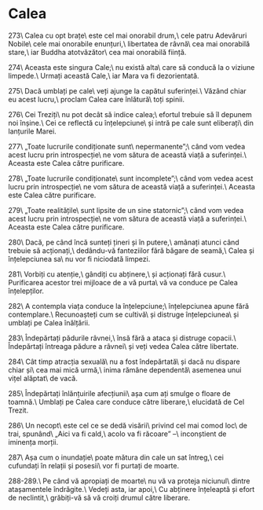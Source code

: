 Calea
=====

273\\
Calea cu opt brațe\\
este cel mai onorabil drum,\\
cele patru Adevăruri Nobile\\
cele mai onorabile enunțuri,\\
libertatea de râvnă\\
cea mai onorabilă stare,\\
iar Buddha atotvăzător\\
cea mai onorabilă ființă.

274\\
Aceasta este singura Cale;\\
nu există alta\\
care să conducă la o viziune limpede.\\
Urmați această Cale,\\
iar Mara va fi dezorientată.

275\\
Dacă umblați pe cale\\
veți ajunge la capătul suferinței.\\
Văzând chiar eu acest lucru,\\
proclam Calea care înlătură\\
toți spinii.

276\\
Cei Treziți\\
nu pot decât să indice calea;\\
efortul trebuie să îl depunem noi înșine.\\
Cei ce reflectă cu înțelepciune\\
și intră pe cale sunt eliberați\\
din lanțurile Marei.

277\\
„Toate lucrurile condiționate sunt\\
nepermanente”;\\
când vom vedea acest lucru prin introspecție\\
ne vom sătura de această viață a suferinței.\\
Aceasta este Calea către purificare.

278\\
„Toate lucrurile condiționate\\
sunt incomplete”;\\
când vom vedea acest lucru prin introspecție\\
ne vom sătura de această viață a suferinței.\\
Aceasta este Calea către purificare.

279\\
„Toate realitățile\\
sunt lipsite de un sine statornic”;\\
când vom vedea acest lucru prin introspecție\\
ne vom sătura de această viață a suferinței.\\
Aceasta este Calea către purificare.

280\\
Dacă, pe când încă sunteți țineri și în putere,\\
amânați atunci când trebuie să acționați,\\
dedându-vă fanteziilor fără băgare de seamă,\\
Calea și înțelepciunea sa\\
nu vor fi niciodată limpezi.

281\\
Vorbiți cu atenție,\\
gândiți cu abținere,\\
și acționați fără cusur.\\
Purificarea acestor trei mijloace de a vă purta\\
vă va conduce pe Calea înțelepților.

282\\
A contempla viața conduce la înțelepciune;\\
înțelepciunea apune fără contemplare.\\
Recunoașteți cum se cultivă\\
și distruge înțelepciunea\\
și umblați pe Calea înălțării.

283\\
Îndepărtați pădurile râvnei,\\
însă fără a ataca și distruge copacii.\\
Îndepărtați întreaga pădure a râvnei\\
și veți vedea Calea către libertate.

284\\
Cât timp atracția sexuală\\
nu a fost îndepărtată\\
și dacă nu dispare chiar și\\
cea mai mică urmă,\\
inima rămâne dependentă\\
asemenea unui vițel alăptat\\
de vacă.

285\\
Îndepărtați înlănțuirile afecțiunii\\
așa cum ați smulge o floare de toamnă.\\
Umblați pe Calea care conduce către liberare,\\
elucidată de Cel Trezit.

286\\
Un necopt\\
este cel ce se dedă visării\\
privind cel mai comod loc\\
de trai, spunând\\
„Aici va fi cald,\\
acolo va fi răcoare” –\\
inconștient de iminența morții.

287\\
Așa cum o inundație\\
poate mătura din cale un sat întreg,\\
cei cufundați în relații și posesii\\
vor fi purtați de moarte.

288-289.\\
Pe când vă apropiați de moarte\\
nu vă va proteja niciunul\\
dintre atașamentele îndrăgite.\\
Vedeți asta, iar apoi,\\
Cu abținere înțeleaptă și efort de neclintit,\\
grăbiți-vă să vă croiți drumul către liberare.

